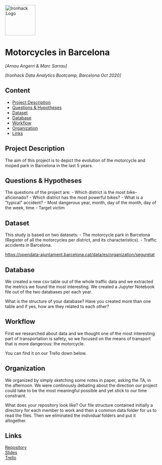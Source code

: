 <img src="https://bit.ly/2VnXWr2" alt="Ironhack Logo" width="100"/>

# Motorcycles in Barcelona
*[Arnau Angerri & Marc Sarrau]*

*[Ironhack Data Analytics Bootcamp, Barcelona Oct 2020]*

## Content
- [Project Description](#project-description)
- [Questions & Hypotheses](#questions-hypotheses)
- [Dataset](#dataset)
- [Database](#database)
- [Workflow](#workflow)
- [Organization](#organization)
- [Links](#links)


## Project Description
The aim of this project is to depict the evolution of the motorcycle and moped park in Barcelona in the last 5 years.  

## Questions & Hypotheses
The questions of the project are:
    - Which district is the most bike-aficionado?
    - Which district has the most powerful bikes?
    - What is a "typical" accident?
        - Most dangerous year, month, day of the month, day of the week, time
        - Target victim


## Dataset
This study is based on two datasets:
    - The motorcycle park in Barcelona (Register of all the motorcycles per district, and its characteristics).
    - Traffic accidents in Barcelona.
    
https://opendata-ajuntament.barcelona.cat/data/es/organization/seguretat

## Database
We created a new csv table out of the whole traffic data and we extracted the metrics we found the most interesting. We created a Jupyter Notebook file out of the two databases per each year. 

What is the structure of your database? Have you created more than one table and if yes, how are they related to each other? 

## Workflow
First we researched about data and we thought one of the most interesting part of transportation is safety, so we focused on the means of transport that is more dangerous: the motorcycle.

You can find it on our Trello down below.

## Organization
We organized by simply sketching some notes in paper, asking the TA, in the afternoon. We were continously debating about the direction our project could take to be the most meaningful possible and yet stick to our time constraint.

What does your repository look like?
Our file structure contained initially a directory for each member to work and then a common data folder for us to read the files. Then we eliminated the individual folders and put it altogether.

## Links

[Repository](https://github.com/marcsarrau/Project-Week-2-Barcelona/)  
[Slides](https://docs.google.com/presentation/d/1p3oWzbkyz1J2zo023AFjopMHWACicgOnzUpZXOUhzaM/edit?usp=sharing)  
[Trello](https://trello.com/b/HMXnaMkn/project-2-arnau-marc)  
